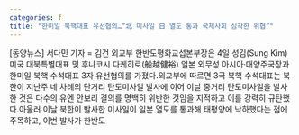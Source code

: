 ```yaml
---
categories: f
title: "한미일 북핵대표 유선협의…“北 미사일 日 열도 통과 국제사회 심각한 위협”"
---
```

[동양뉴스] 서다민 기자 = 김건 외교부 한반도평화교섭본부장은 4일 성김(Sung Kim) 미국 대북특별대표 및 후나코시 다케히로(船越健裕) 일본 외무성 아시아·대양주국장과 한미일 북핵 수석대표 3자 유선협의를 가졌다.외교부에 따르면 3국 북핵 수석대표는 북한이 지난주 네 차례의 단거리 탄도미사일 발사에 이어 이날 중거리 탄도미사일을 발사한 것은 다수의 유엔 안보리 결의를 명백히 위반한 것임을 지적하고 이를 강력히 규탄했다.아울러 이날 북한이 발사한 미사일이 일본 열도를 통과해 태평양에 낙하했다는 점에 주목하고, 이번 발사가 한반도